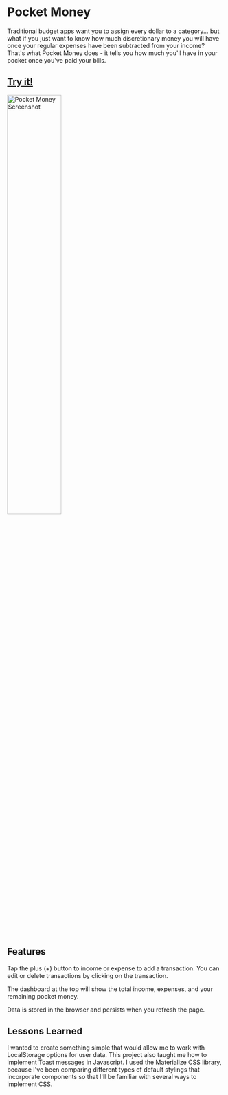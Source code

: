 # Pocket Money

Traditional budget apps want you to assign every dollar to a category... but what if you just want to know how much discretionary money you will have once your regular expenses have been subtracted from your income? That's what Pocket Money does - it tells you how much you'll have in your pocket once you've paid your bills.

## [Try it!](https://mypocketmoney.netlify.app/)

<p align="left" width="100%">
<img src="https://user-images.githubusercontent.com/57073322/221380594-d86924d5-be67-429f-8e29-b09e0396aa59.png" width=50% alt="Pocket Money Screenshot">
</p>

## Features

Tap the plus (+) button to income or expense to add a transaction. You can edit or delete transactions by clicking on the transaction.

The dashboard at the top will show the total income, expenses, and your remaining pocket money.

Data is stored in the browser and persists when you refresh the page. 

## Lessons Learned

I wanted to create something simple that would allow me to work with LocalStorage options for user data. This project also taught me how to implement Toast messages in Javascript. I used the Materialize CSS library, because I've been comparing different types of default stylings that incorporate components so that I'll be familiar with several ways to implement CSS.  



